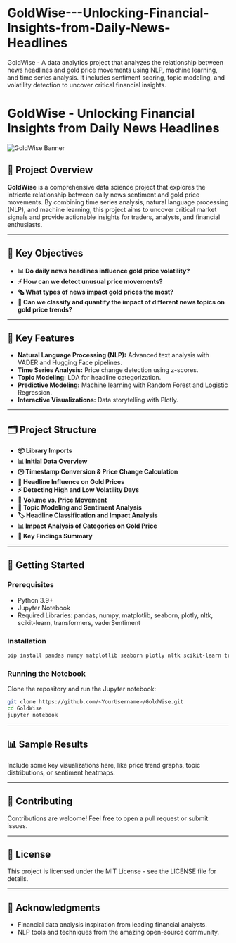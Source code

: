 # GoldWise---Unlocking-Financial-Insights-from-Daily-News-Headlines
GoldWise - A data analytics project that analyzes the relationship between news headlines and gold price movements using NLP, machine learning, and time series analysis. It includes sentiment scoring, topic modeling, and volatility detection to uncover critical financial insights.
# GoldWise - Unlocking Financial Insights from Daily News Headlines

![GoldWise Banner](https://via.placeholder.com/1200x400.png?text=GoldWise+-+Financial+Insights+from+News+Headlines)

## 📌 Project Overview

**GoldWise** is a comprehensive data science project that explores the intricate relationship between daily news sentiment and gold price movements. By combining time series analysis, natural language processing (NLP), and machine learning, this project aims to uncover critical market signals and provide actionable insights for traders, analysts, and financial enthusiasts.

---

## 🎯 Key Objectives

* **📊 Do daily news headlines influence gold price volatility?**
* **⚡ How can we detect unusual price movements?**
* **🗞️ What types of news impact gold prices the most?**
* **🧠 Can we classify and quantify the impact of different news topics on gold price trends?**

---

## 🔑 Key Features

* **Natural Language Processing (NLP):** Advanced text analysis with VADER and Hugging Face pipelines.
* **Time Series Analysis:** Price change detection using z-scores.
* **Topic Modeling:** LDA for headline categorization.
* **Predictive Modeling:** Machine learning with Random Forest and Logistic Regression.
* **Interactive Visualizations:** Data storytelling with Plotly.

---

## 🗂 Project Structure

* **📦 Library Imports**
* **📊 Initial Data Overview**
* **🕒 Timestamp Conversion & Price Change Calculation**
* **📰 Headline Influence on Gold Prices**
* **⚡ Detecting High and Low Volatility Days**
* **🔄 Volume vs. Price Movement**
* **🧠 Topic Modeling and Sentiment Analysis**
* **🏷️ Headline Classification and Impact Analysis**
* **📊 Impact Analysis of Categories on Gold Price**
* **📌 Key Findings Summary**

---

## 🚀 Getting Started

### Prerequisites

* Python 3.9+
* Jupyter Notebook
* Required Libraries: pandas, numpy, matplotlib, seaborn, plotly, nltk, scikit-learn, transformers, vaderSentiment

### Installation

```bash
pip install pandas numpy matplotlib seaborn plotly nltk scikit-learn transformers vaderSentiment
```

### Running the Notebook

Clone the repository and run the Jupyter notebook:

```bash
git clone https://github.com/<YourUsername>/GoldWise.git
cd GoldWise
jupyter notebook
```

---

## 📊 Sample Results

Include some key visualizations here, like price trend graphs, topic distributions, or sentiment heatmaps.

---

## 🤝 Contributing

Contributions are welcome! Feel free to open a pull request or submit issues.

---

## 📄 License

This project is licensed under the MIT License - see the LICENSE file for details.

---

## 🌟 Acknowledgments

* Financial data analysis inspiration from leading financial analysts.
* NLP tools and techniques from the amazing open-source community.
